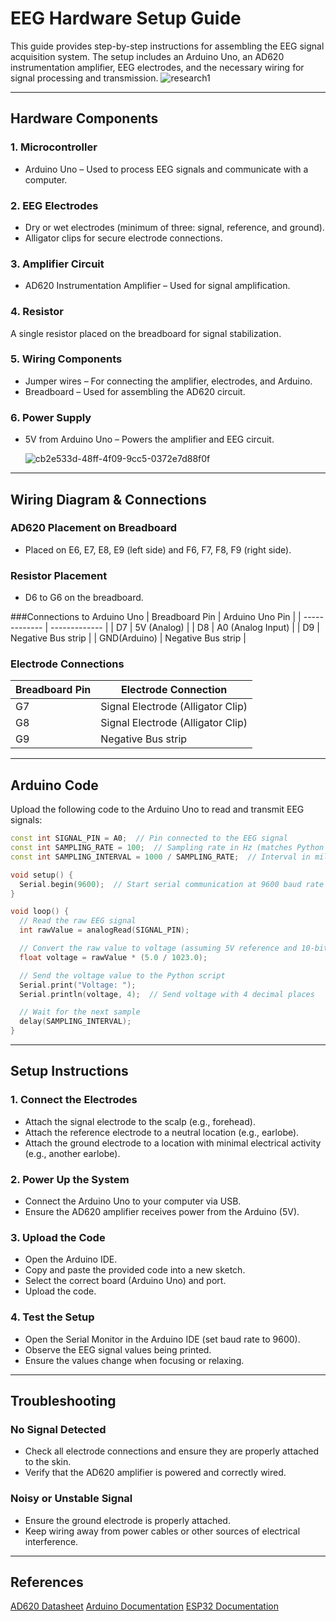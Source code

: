 # EEG Hardware Setup Guide
This guide provides step-by-step instructions for assembling the EEG signal acquisition system. The setup includes an Arduino Uno, an AD620 instrumentation amplifier, EEG electrodes, and the necessary wiring for signal processing and transmission.
![research1](https://github.com/user-attachments/assets/5b0e3c00-d662-4545-95fe-7b418074d178)


------------

## Hardware Components
### 1. Microcontroller
- Arduino Uno – Used to process EEG signals and communicate with a computer.

### 2. EEG Electrodes
- Dry or wet electrodes (minimum of three: signal, reference, and ground).
- Alligator clips for secure electrode connections.

### 3. Amplifier Circuit
- AD620 Instrumentation Amplifier – Used for signal amplification.

### 4. Resistor
A single resistor placed on the breadboard for signal stabilization.

### 5. Wiring Components
- Jumper wires – For connecting the amplifier, electrodes, and Arduino.
- Breadboard – Used for assembling the AD620 circuit.

### 6. Power Supply
- 5V from Arduino Uno – Powers the amplifier and EEG circuit.

  ![cb2e533d-48ff-4f09-9cc5-0372e7d88f0f](https://github.com/user-attachments/assets/c0627db5-ed9a-466f-9a7c-0998ac9c16ad)



------------

## Wiring Diagram & Connections

### AD620 Placement on Breadboard
- Placed on E6, E7, E8, E9 (left side) and F6, F7, F8, F9 (right side).

### Resistor Placement
- D6 to G6 on the breadboard.

###Connections to Arduino Uno
| Breadboard Pin  | Arduino Uno Pin |
| ------------- | ------------- |
| D7  | 5V (Analog)  |
| D8  | A0 (Analog Input) |
| D9  | Negative Bus strip |
| GND(Arduino)  | Negative Bus strip |

### Electrode Connections
| Breadboard Pin  | Electrode Connection |
| ------------- | ------------- |
| G7  | Signal Electrode (Alligator Clip)  |
| G8  | Signal Electrode (Alligator Clip) |
| G9  | Negative Bus strip |


------------

## Arduino Code
Upload the following code to the Arduino Uno to read and transmit EEG signals:

```cpp
const int SIGNAL_PIN = A0;  // Pin connected to the EEG signal
const int SAMPLING_RATE = 100;  // Sampling rate in Hz (matches Python code)
const int SAMPLING_INTERVAL = 1000 / SAMPLING_RATE;  // Interval in milliseconds

void setup() {
  Serial.begin(9600);  // Start serial communication at 9600 baud rate
}

void loop() {
  // Read the raw EEG signal
  int rawValue = analogRead(SIGNAL_PIN);

  // Convert the raw value to voltage (assuming 5V reference and 10-bit ADC)
  float voltage = rawValue * (5.0 / 1023.0);

  // Send the voltage value to the Python script
  Serial.print("Voltage: ");
  Serial.println(voltage, 4);  // Send voltage with 4 decimal places

  // Wait for the next sample
  delay(SAMPLING_INTERVAL);
}
```

------------

## Setup Instructions
### 1. Connect the Electrodes
- Attach the signal electrode to the scalp (e.g., forehead).
- Attach the reference electrode to a neutral location (e.g., earlobe).
- Attach the ground electrode to a location with minimal electrical activity (e.g., another earlobe).

### 2. Power Up the System
- Connect the Arduino Uno to your computer via USB.
- Ensure the AD620 amplifier receives power from the Arduino (5V).

### 3. Upload the Code
- Open the Arduino IDE.
- Copy and paste the provided code into a new sketch.
- Select the correct board (Arduino Uno) and port.
- Upload the code.

### 4. Test the Setup
- Open the Serial Monitor in the Arduino IDE (set baud rate to 9600).
- Observe the EEG signal values being printed.
- Ensure the values change when focusing or relaxing.

------------

## Troubleshooting
### No Signal Detected
- Check all electrode connections and ensure they are properly attached to the skin.
- Verify that the AD620 amplifier is powered and correctly wired.

### Noisy or Unstable Signal
- Ensure the ground electrode is properly attached.
- Keep wiring away from power cables or other sources of electrical interference.

------------

## References
[AD620 Datasheet](https://www.analog.com/media/en/technical-documentation/data-sheets/ad620.pdf)
[Arduino Documentation](https://docs.arduino.cc/)
[ESP32 Documentation](https://docs.espressif.com/projects/esp-idf/en/stable/esp32/index.html)



